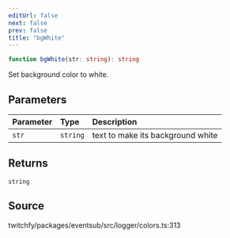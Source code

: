 ```yaml
---
editUrl: false
next: false
prev: false
title: "bgWhite"
---
```


```ts
function bgWhite(str: string): string
```

Set background color to white.

## Parameters

| Parameter | Type | Description |
| :------ | :------ | :------ |
| `str` | `string` | text to make its background white |

## Returns

`string`

## Source

twitchfy/packages/eventsub/src/logger/colors.ts:313

